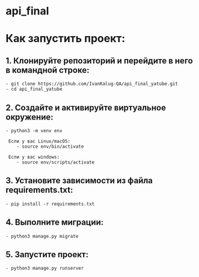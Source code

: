 # api_final

# Как запустить проект:

## 1. Клонируйте репозиторий и перейдите в него в командной строке:
    - git clone https://github.com/IvanKalug-QA/api_final_yatube.git
    - cd api_final_yatube

## 2. Создайте и активируйте виртуальное окружение:
    - python3 -m venv env

     Если у вас Linux/macOS:
        - source env/bin/activate

     Если у вас windows:
        - source env/scripts/activate

## 3. Установите зависимости из файла requirements.txt:
    - pip install -r requirements.txt

## 4. Выполните миграции:
    - python3 manage.py migrate

## 5. Запустите проект:
    - python3 manage.py runserver
